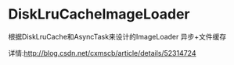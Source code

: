 # DiskLruCacheImageLoader
根据DiskLruCache和AsyncTask来设计的ImageLoader 异步+文件缓存

详情:http://blog.csdn.net/cxmscb/article/details/52314724
